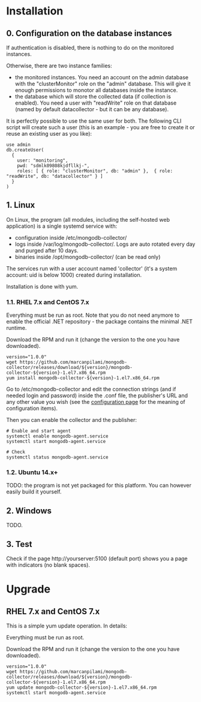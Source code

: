 # Installation

## 0. Configuration on the database instances

If authentication is disabled, there is nothing to do on the monitored instances.

Otherwise, there are two instance families:
* the monitored instances. You need an account on the admin database with the "clusterMonitor" role on the "admin" database. This will give it enough permissions to monotor all databases inside the instance.
* the database which will store the collected data (if collection is enabled). You need a user with "readWrite" role on that database (named by default datacollector - but it can be any database).

It is perfectly possible to use the same user for both. The following CLI script will create such a user (this is an example - you are free to create it or reuse an existing user as you like):

```
use admin
db.createUser(
  {
    user: "monitoring",
    pwd: "sdmlk09808kjdfllkj-",
    roles: [ { role: "clusterMonitor", db: "admin" },  { role: "readWrite", db: "datacollector" } ]
  }
)
```

## 1. Linux

On Linux, the program (all modules, including the self-hosted web application) is a single systemd service with:
* configuration inside /etc/mongodb-collector/
* logs inside /var/log/mongodb-collector/. Logs are auto rotated every day and purged after 10 days.
* binaries inside /opt/mongodb-collector/ (can be read only)

The services run with a user account named 'collector' (it's a system account: uid is below 1000) created during installation.

Installation is done with yum.


### 1.1. RHEL 7.x and CentOS 7.x


Everything must be run as root. Note that you do not need anymore to enable the official .NET repository - the package contains the minimal .NET runtime.

Download the RPM and run it (change the version to the one you have downloaded).
```
version="1.0.0"
wget https://github.com/marcanpilami/mongodb-collector/releases/download/${version}/mongodb-collector-${version}-1.el7.x86_64.rpm
yum install mongodb-collector-${version}-1.el7.x86_64.rpm
```

Go to /etc/mongodb-collector and edit the connection strings (and if needed login and password) inside the .conf file, 
the publisher's URL and any other value you wish (see the [configuration page](./CONFIG.md) for the meaning of configuration items).

Then you can enable the collector and the publisher:
```
# Enable and start agent
systemctl enable mongodb-agent.service
systemctl start mongodb-agent.service

# Check
systemctl status mongodb-agent.service
```


### 1.2. Ubuntu 14.x+

TODO: the program is not yet packaged for this platform. You can however easily build it yourself.

## 2. Windows

TODO.

## 3. Test

Check if the page http://yourserver:5100 (default port) shows you a page with indicators 
(no blank spaces).

# Upgrade

## RHEL 7.x and CentOS 7.x

This is a simple yum update operation. In details:

Everything must be run as root.

Download the RPM and run it (change the version to the one you have downloaded).

```
version="1.0.0"
wget https://github.com/marcanpilami/mongodb-collector/releases/download/${version}/mongodb-collector-${version}-1.el7.x86_64.rpm
yum update mongodb-collector-${version}-1.el7.x86_64.rpm
systemctl start mongodb-agent.service
```
